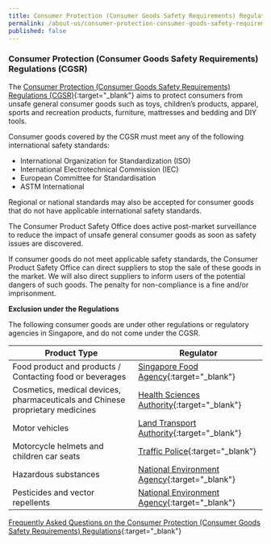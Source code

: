 ```yaml
---
title: Consumer Protection (Consumer Goods Safety Requirements) Regulations (CGSR)
permalink: /about-us/consumer-protection-consumer-goods-safety-requirements-regulations/
published: false
---
```

### Consumer Protection (Consumer Goods Safety Requirements) Regulations (CGSR)
The [Consumer Protection (Consumer Goods Safety Requirements) Regulations (CGSR)](https://sso.agc.gov.sg/SL/CPTDSRA1975-S113-2011){:target="_blank"} aims to protect consumers from unsafe general consumer goods such as toys, children’s products, apparel, sports and recreation products, furniture, mattresses and bedding and DIY tools.

Consumer goods covered by the CGSR must meet any of the following international safety standards:
* International Organization for Standardization (ISO)
* International Electrotechnical Commission (IEC)
* European Committee for Standardisation
* ASTM International

Regional or national standards may also be accepted for consumer goods that do not have applicable international safety standards.

The Consumer Product Safety Office does active post-market surveillance to reduce the impact of unsafe general consumer goods as soon as safety issues are discovered.

If consumer goods do not meet applicable safety standards, the Consumer Product Safety Office can direct suppliers to stop the sale of these goods in the market. We will also direct suppliers to inform users of the potential dangers of such goods. The penalty for non-compliance is a fine and/or imprisonment.

**Exclusion under the Regulations**

The following consumer goods are under other regulations or regulatory agencies in Singapore, and do not come under the CGSR.

|Product Type|Regulator|
|---|---|
|Food product and products / Contacting food or beverages|[Singapore Food Agency](https://www.sfa.gov.sg/){:target="_blank"}|
|Cosmetics, medical devices, pharmaceuticals and Chinese proprietary medicines|[Health Sciences Authority](https://www.hsa.gov.sg/){:target="_blank"}|
|Motor vehicles|[Land Transport Authority](https://www.lta.gov.sg/content/ltagov/en.html){:target="_blank"}|
|Motorcycle helmets and children car seats|[Traffic Police](https://www.police.gov.sg/Advisories/Traffic/Road-Safety-Tips){:target="_blank"}|
|Hazardous substances|[National Environment Agency](https://www.nea.gov.sg/our-services/pollution-control/chemical-safety/hazardous-substances){:target="_blank"}|
|Pesticides and vector repellents|[National Environment Agency](https://www.nea.gov.sg/our-services/pest-control/registration-of-control-of-public-health-pesticides-and-repellents-against-vectors){:target="_blank"}|

[Frequently Asked Questions on the Consumer Protection (Consumer Goods Safety Requirements) Regulations](/about-us/faqs-cgsr-revised.pdf){:target="_blank"}
